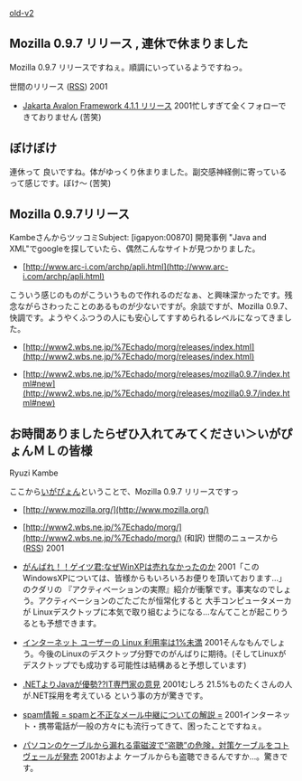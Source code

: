 [old-v2](ig011225-orig.html)

## Mozilla 0.9.7 リリース , 連休で休まりました

Mozilla 0.9.7 リリースですねぇ。順調にいっているようですねっ。



 世間のリリース ([RSS](ig011225-release.xml)) 2001
* [Jakarta Avalon Framework 4.1.1 リリース](http://jakarta.apache.org/avalon/)  2001忙しすぎて全くフォローできておりません (苦笑)

## ぼけぼけ

連休って 良いですね。体がゆっくり休まりました。副交感神経側に寄っているって感じです。ぼけ～
(苦笑)

## Mozilla 0.9.7リリース

KambeさんからツッコミSubject:  [igapyon:00870] 開発事例
"Java and XML"でgoogleを探していたら、偶然こんなサイトが見つかりました。

* [http://www.arc-i.com/archp/apli.html](http://www.arc-i.com/archp/apli.html)

こういう感じのものがこういうもので作れるのだなぁ、と興味深かったです。残念ながらさわったことのあるものが少ないですが。余談ですが、Mozilla 0.9.7、快調です。ようやくふつうの人にも安心してすすめられるレベルになってきました。

* [http://www2.wbs.ne.jp/%7Echado/morg/releases/index.html](http://www2.wbs.ne.jp/%7Echado/morg/releases/index.html)
  
* [http://www2.wbs.ne.jp/%7Echado/morg/releases/mozilla0.9.7/index.html#new](http://www2.wbs.ne.jp/%7Echado/morg/releases/mozilla0.9.7/index.html#new)

お時間ありましたらぜひ入れてみてください＞いがぴょんＭＬの皆様
--
Ryuzi Kambe

ここから[いがぴょん](http://www.igapyon.jp/igapyon/diary/memo/memoigapyon.html)ということで、Mozilla 0.9.7 リリースですっ

* [http://www.mozilla.org/](http://www.mozilla.org/)
  
* [http://www2.wbs.ne.jp/%7Echado/morg/](http://www2.wbs.ne.jp/%7Echado/morg/) (和訳)
世間のニュースから ([RSS](ig011225-news.xml)) 2001
* [がんばれ！！ゲイツ君:なぜWinXPは売れなかったのか](http://www.asahi-net.or.jp/~FV6N-TNSK/gates/xpreason.html)  2001「このWindowsXPについては、皆様からもいろいろお便りを頂いております…」のクダリの 『アクティべーションの実際』紹介が衝撃です。事実なのでしょう。アクティべーションのごたごたが恒常化すると 大手コンピュータメーカが Linuxデスクトップに本気で取り組むようになる…なんてことが起こりうるとも予想できます。
* [インターネット ユーザーの Linux 利用率は1%未満](http://japan.internet.com/linuxtoday/20011222/1.html)  2001そんなもんでしょう。今後のLinuxのデスクトップ分野でのがんばりに期待。(そしてLinuxがデスクトップでも成功する可能性は結構あると予想しています)
* [.NETよりJavaが優勢??IT専門家の意見](http://www.zdnet.co.jp/news/0112/22/b_1221_03.html)  2001むしろ 21.5%ものたくさんの人が.NET採用を考えている という事の方が驚きです。
* [spam情報 = spamと不正なメール中継についての解説 =](http://www.hart.co.jp/spam/)  2001インターネット・携帯電話が一般の方々にも流行ってきて、困ったことですねぇ。
* [パソコンのケーブルから漏れる電磁波で“盗聴”の危険，対策ケーブルをコトヴェールが発売](http://itpro.nikkeibp.co.jp/free/ITPro/NEWS/20011214/1/print.shtml)  2001およよ ケーブルからも盗聴できるんですか…。驚きです。